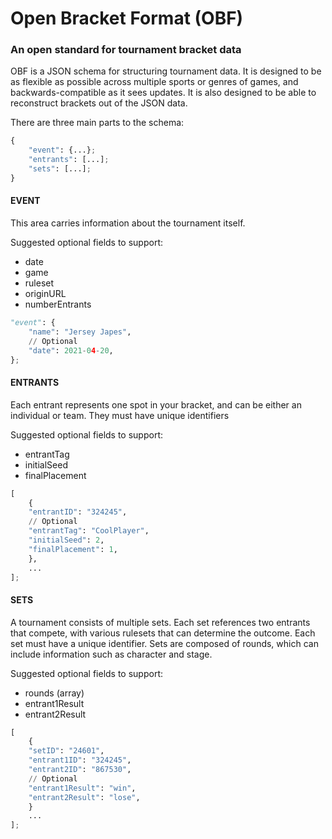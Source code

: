 # Open Bracket Format (OBF)
### An open standard for tournament bracket data

OBF is a JSON schema for structuring tournament data. It is designed to be as flexible as possible across multiple sports or genres of games, and backwards-compatible as it sees updates. It is also designed to be able to reconstruct brackets out of the JSON data.

There are three main parts to the schema:

```py
{
    "event": {...};
    "entrants": [...];
    "sets": [...];
}
```


#### EVENT
This area carries information about the tournament itself.

Suggested optional fields to support:
- date
- game
- ruleset
- originURL
- numberEntrants

```py
"event": {
    "name": "Jersey Japes",
    // Optional
    "date": 2021-04-20,
};
```

#### ENTRANTS
Each entrant represents one spot in your bracket, and can be either an individual or team. They must have unique identifiers

Suggested optional fields to support:
- entrantTag
- initialSeed
- finalPlacement


```py
[
    {
    "entrantID": "324245",
    // Optional
    "entrantTag": "CoolPlayer",
    "initialSeed": 2,
    "finalPlacement": 1,
    },
    ...
];
```

#### SETS
A tournament consists of multiple sets. Each set references two entrants that compete, with various rulesets that can determine the outcome. Each set must have a unique identifier. Sets are composed of rounds, which can include information such as character and stage.

Suggested optional fields to support:
- rounds (array)
- entrant1Result
- entrant2Result


```py
[
    {
    "setID": "24601",
    "entrant1ID": "324245",
    "entrant2ID": "867530",
    // Optional
    "entrant1Result": "win",
    "entrant2Result": "lose",
    }
    ...
];
```
